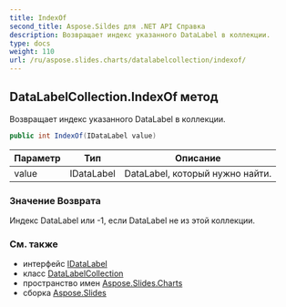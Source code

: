 ```yaml
---
title: IndexOf
second_title: Aspose.Sildes для .NET API Справка
description: Возвращает индекс указанного DataLabel в коллекции.
type: docs
weight: 110
url: /ru/aspose.slides.charts/datalabelcollection/indexof/
---
```


## DataLabelCollection.IndexOf метод

Возвращает индекс указанного DataLabel в коллекции.

```csharp
public int IndexOf(IDataLabel value)
```

| Параметр | Тип | Описание |
| --- | --- | --- |
| value | IDataLabel | DataLabel, который нужно найти. |

### Значение Возврата

Индекс DataLabel или -1, если DataLabel не из этой коллекции.

### См. также

* интерфейс [IDataLabel](../../idatalabel)
* класс [DataLabelCollection](../../datalabelcollection)
* пространство имен [Aspose.Slides.Charts](../../datalabelcollection)
* сборка [Aspose.Slides](../../../)

<!-- DO NOT EDIT: сгенерировано xmldocmd для Aspose.Slides.dll -->